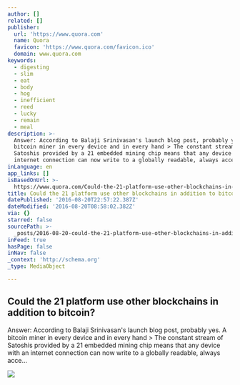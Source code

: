 ```yaml
---
author: []
related: []
publisher:
  url: 'https://www.quora.com'
  name: Quora
  favicon: 'https://www.quora.com/favicon.ico'
  domain: www.quora.com
keywords:
  - digesting
  - slim
  - eat
  - body
  - hog
  - inefficient
  - reed
  - lucky
  - remain
  - meal
description: >-
  Answer: According to Balaji Srinivasan's launch blog post, probably yes. A
  bitcoin miner in every device and in every hand > The constant stream of
  Satoshis provided by a 21 embedded mining chip means that any device with an
  internet connection can now write to a globally readable, always acce...
inLanguage: en
app_links: []
isBasedOnUrl: >-
  https://www.quora.com/Could-the-21-platform-use-other-blockchains-in-addition-to-bitcoin
title: Could the 21 platform use other blockchains in addition to bitcoin?
datePublished: '2016-08-20T22:57:22.387Z'
dateModified: '2016-08-20T08:58:02.382Z'
via: {}
starred: false
sourcePath: >-
  _posts/2016-08-20-could-the-21-platform-use-other-blockchains-in-addition-to-b.md
inFeed: true
hasPage: false
inNav: false
_context: 'http://schema.org'
_type: MediaObject

---
```

<article style=""><h1>Could the 21 platform use other blockchains in addition to bitcoin?</h1><p>Answer: According to Balaji Srinivasan's launch blog post, probably yes. A bitcoin miner in every device and in every hand &gt; The constant stream of Satoshis provided by a 21 embedded mining chip means that any device with an internet connection can now write to a globally readable, always acce...</p><img src="https://qph.ec.quoracdn.net/main-thumb-t-474217-200-zwcxhtgvljaxgmzkvklgejzxtnlxqjxc.jpeg" /></article>